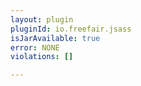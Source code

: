 ```yaml
---
layout: plugin
pluginId: io.freefair.jsass
isJarAvailable: true
error: NONE
violations: []

---
```

